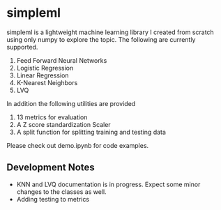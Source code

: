 # simpleml

simpleml is a lightweight machine learning library I created from scratch using only numpy to explore the topic. The following are currently supported.

1. Feed Forward Neural Networks
2. Logistic Regression
3. Linear Regression
4. K-Nearest Neighbors
5. LVQ

In addition the following utilities are provided
1. 13 metrics for evaluation
2. A Z score standardization Scaler
3. A split function for splitting training and testing data

Please check out demo.ipynb for code examples.

## Development Notes
* KNN and LVQ documentation is in progress. Expect some minor changes to the classes as well.
* Adding testing to metrics